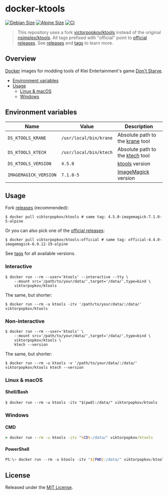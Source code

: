 # docker-ktools

[![Debian Size](https://img.shields.io/docker/image-size/viktorpopkov/ktools/debian?label=debian%20size)](https://hub.docker.com/r/viktorpopkov/ktools)
[![Alpine Size](https://img.shields.io/docker/image-size/viktorpopkov/ktools/alpine?label=alpine%20size)](https://hub.docker.com/r/viktorpopkov/ktools)
[![CI](https://img.shields.io/github/workflow/status/victorpopkov/docker-ktools/CI?label=CI)](https://github.com/victorpopkov/docker-ktools/actions/workflows/ci.yml)

> This repository uses a fork [victorpopkov/ktools][] instead of the original
> [nsimplex/ktools][]. All tags prefixed with "official" point to
> [official releases][]. See [releases][] and [tags][] to learn more.

## Overview

[Docker][] images for modding tools of Klei Entertainment's game
[Don't Starve][].

- [Environment variables](#environment-variables)
- [Usage](#usage)
  - [Linux & macOS](#linux--macos)
  - [Windows](#windows)

## Environment variables

| Name                  | Value                  | Description                         |
| --------------------- | ---------------------- | ----------------------------------- |
| `DS_KTOOLS_KRANE`     | `/usr/local/bin/krane` | Absolute path to the [krane][] tool |
| `DS_KTOOLS_KTECH`     | `/usr/local/bin/ktech` | Absolute path to the [ktech][] tool |
| `DS_KTOOLS_VERSION`   | `4.5.0`                | [ktools][] version                  |
| `IMAGEMAGICK_VERSION` | `7.1.0-5`              | [ImageMagick][] version             |

## Usage

Fork [releases][] (recommended):

```shell
$ docker pull viktorpopkov/ktools # same tag: 4.5.0-imagemagick-7.1.0-5-alpine
```

Or you can also pick one of the [official releases][]:

```shell
$ docker pull viktorpopkov/ktools:official # same tag: official-4.4.0-imagemagick-6.9.12-19-alpine
```

See [tags][] for all available versions.

### Interactive

```shell
$ docker run --rm --user='ktools' --interactive --tty \
    --mount src='/path/to/your/data/',target='/data/',type=bind \
    viktorpopkov/ktools
```

The same, but shorter:

```shell
$ docker run --rm -u ktools -itv '/path/to/your/data/:/data/' viktorpopkov/ktools
```

### Non-interactive

```shell
$ docker run --rm --user='ktools' \
    --mount src='/path/to/your/data/',target='/data/',type=bind \
    viktorpopkov/ktools \
    ktech --version
```

The same, but shorter:

```shell
$ docker run --rm -u ktools -v '/path/to/your/data/:/data/' viktorpopkov/ktools ktech --version
```

### Linux & macOS

#### Shell/Bash

```shell
$ docker run --rm -u ktools -itv "$(pwd):/data/" viktorpopkov/ktools
```

### Windows

#### CMD

```cmd
> docker run --rm -u ktools -itv "%CD%:/data/" viktorpopkov/ktools
```

#### PowerShell

```powershell
PS:\> docker run --rm -u ktools -itv "${PWD}:/data/" viktorpopkov/ktools
```

## License

Released under the [MIT License](https://opensource.org/licenses/MIT).

[@nsimplex]: https://github.com/nsimplex
[docker]: https://www.docker.com/
[don't starve]: https://www.klei.com/games/dont-starve
[gcc]: https://gcc.gnu.org/
[imagemagick]: https://imagemagick.org/index.php
[krane]: https://github.com/nsimplex/ktools#krane
[ktech]: https://github.com/nsimplex/ktools#ktech
[ktools]: https://github.com/nsimplex/ktools
[latest state]: https://github.com/nsimplex/ktools/tree/a1d1362bdb2b9aa9146d7177fbf0e351eab414ba
[nsimplex/ktools]: https://github.com/nsimplex/ktools
[official releases]: https://github.com/nsimplex/ktools/releases
[official]: https://github.com/nsimplex/ktools/releases
[releases]: https://github.com/victorpopkov/ktools/releases
[tags]: https://hub.docker.com/r/viktorpopkov/ktools/tags
[v4.4.0]: https://github.com/victorpopkov/ktools/releases/tag/4.4.0
[v4.4.1]: https://github.com/victorpopkov/ktools/releases/tag/v4.4.1
[victorpopkov/ktools]: https://github.com/victorpopkov/ktools

